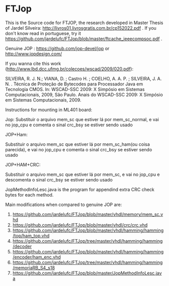 # FTJop


This is the Source code for FTJOP, the research developed in Master Thesis of Jardel Silveira: http://livros01.livrosgratis.com.br/cp152022.pdf . If you don't know read in portuguese, try it https://github.com/jardelufc/FTJop/blob/master/ftcache_ieeecompsoc.pdf .

Genuine JOP : https://github.com/jop-devel/jop or http://www.jopdesign.com/

If you wanna cite this work (http://www.lbd.dcc.ufmg.br/colecoes/wscad/2009/020.pdf): 

SILVEIRA, R. J. N.; VIANA, D. ; Castro H. ; COELHO, A. A. P. ; SILVEIRA, J. A. N. . Técnica de Proteção de Bytecodes para Processador Java em Tecnologia CMOS. In: WSCAD-SSC 2009: X Simpósio em Sistemas Computacionais, 2009, São Paulo. Anais do WSCAD-SSC 2009: X Simpósio em Sistemas Computacionais, 2009.

Instructions for mounting in ML401 board:

Jop:
Substituir o arquivo mem_sc que estiver lá por mem_sc_normal, e vai no jop_cpu e comenta o sinal crc_bsy se estiver sendo usado

JOP+Ham:

Substituir o arquivo mem_sc que estiver lá por mem_sc_ham(ou coisa parecida), e vai no jop_cpu e comenta o sinal crc_bsy se estiver sendo usado

JOP+HAM+CRC:

Substituir o arquivo mem_sc que estiver lá por mem_sc, e vai no jop_cpu e descomenta o sinal crc_bsy se estiver sendo usado

JopMethodInfoLesc.java is the program for appendind extra CRC check bytes for each method.

Main modifications when compared to genuine JOP are:

1. https://github.com/jardelufc/FTJop/blob/master/vhdl/memory/mem_sc.vhd
2. https://github.com/jardelufc/FTJop/blob/master/vhdl/crc/crc.vhd
3. https://github.com/jardelufc/FTJop/blob/master/vhdl/hamming/hamming/top/ham_top.vhd 
4. https://github.com/jardelufc/FTJop/tree/master/vhdl/hamming/hamming/decoder
5. https://github.com/jardelufc/FTJop/blob/master/vhdl/hamming/hamming/encoder/ham_enc.vhd
6. https://github.com/jardelufc/FTJop/tree/master/vhdl/hamming/hamming/memoriaRB_S4_s18
7. https://github.com/jardelufc/FTJop/blob/master/JopMethodInfoLesc.java
